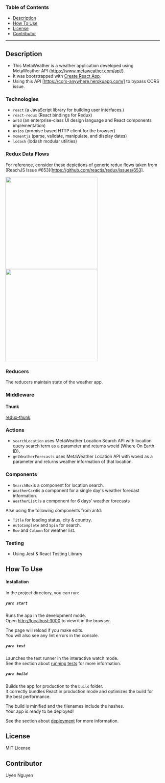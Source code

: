 ### Table of Contents
- [Description](#description)
- [How To Use](#how-to-use)
- [License](#license)
- [Contributor](#contributor)

---

## Description 
- This MetaWeather is a weather application developed using MetaWeather API (https://www.metaweather.com/api/).
- It was bootstrapped with [Create React App](https://github.com/facebook/create-react-app).
- Using this API [https://cors-anywhere.herokuapp.com/] to bypass CORS issue.

### Technologies
- `react` (a JavaScript library for building user interfaces.)
- `react-redux` (React bindings for Redux)
- `antd` (an enterprise-class UI design language and React components implementation)
- `axios` (promise based HTTP client for the browser)
- `momentjs` (parse, validate, manipulate, and display dates)
- `lodash` (lodash modular utilities)

### Redux Data Flows 
For reference, consider these depictions of generic redux flows taken from [ReachJS Issue #653](https://github.com/reactjs/redux/issues/653].

<img src=https://camo.githubusercontent.com/5aba89b6daab934631adffc1f301d17bb273268b/68747470733a2f2f73332e616d617a6f6e6177732e636f6d2f6d656469612d702e736c69642e65732f75706c6f6164732f3336343831322f696d616765732f323438343535322f415243482d5265647578322d7265616c2e676966 width="300">

<img src=https://camo.githubusercontent.com/9de527b9432cc9244dc600875b46b43311918b59/68747470733a2f2f73332e616d617a6f6e6177732e636f6d2f6d656469612d702e736c69642e65732f75706c6f6164732f3336343831322f696d616765732f323438343739302f415243482d5265647578322d657874656e6465642d7265616c2d6465636c657261746976652e676966 width="300">

### Reducers
The reducers maintain state of the weather app.

### Middleware

#### Thunk
[redux-thunk](https://github.com/gaearon/redux-thunk) 

### Actions
- `searchLocation` uses MetaWeather Location Search API with location query search term as a parameter and returns woeid (Where On Earth ID).
- `getWeatherForecasts` uses MetaWeather Location API with woeid as a parameter and returns weather information of that location.

### Components 
- `SearchBox`is a component for location search.
- `WeatherCard`is a component for a single day's weather forecast information.
- `WeatherList` is a component for 6 days' weather forecasts

Alse using the following components from antd:
- `Title` for loading status, city & country.
- `AutoComplete` and `Spin` for search.
- `Row` and `Column` for weather list.

### Testing
- Using Jest & React Testing Library

## How To Use

#### Installation

In the project directory, you can run:

##### `yarn start`

Runs the app in the development mode.<br />
Open [http://localhost:3000](http://localhost:3000) to view it in the browser.

The page will reload if you make edits.<br />
You will also see any lint errors in the console.

##### `yarn test`

Launches the test runner in the interactive watch mode.<br />
See the section about [running tests](https://facebook.github.io/create-react-app/docs/running-tests) for more information.

##### `yarn build`

Builds the app for production to the `build` folder.<br />
It correctly bundles React in production mode and optimizes the build for the best performance.

The build is minified and the filenames include the hashes.<br />
Your app is ready to be deployed!

See the section about [deployment](https://facebook.github.io/create-react-app/docs/deployment) for more information.

## License 
MIT License 

## Contributor
Uyen Nguyen 
